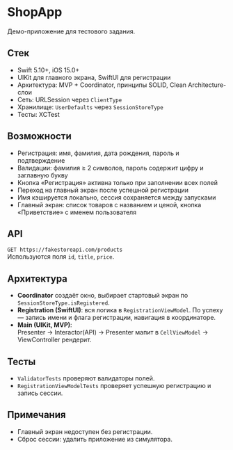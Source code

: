 # ShopApp

Демо-приложение для тестового задания.

## Стек
- Swift 5.10+, iOS 15.0+
- UIKit для главного экрана, SwiftUI для регистрации
- Архитектура: MVP + Coordinator, принципы SOLID, Clean Architecture-слои
- Сеть: URLSession через `ClientType`
- Хранилище: `UserDefaults` через `SessionStoreType`
- Тесты: XCTest

## Возможности
- Регистрация: имя, фамилия, дата рождения, пароль и подтверждение  
- Валидации: фамилия ≥ 2 символов, пароль содержит цифру и заглавную букву  
- Кнопка «Регистрация» активна только при заполнении всех полей  
- Переход на главный экран после успешной регистрации  
- Имя кэшируется локально, сессия сохраняется между запусками  
- Главный экран: список товаров с названием и ценой, кнопка «Приветствие» с именем пользователя

## API
`GET https://fakestoreapi.com/products`  
Используются поля `id`, `title`, `price`.

## Архитектура
- **Coordinator** создаёт окно, выбирает стартовый экран по `SessionStoreType.isRegistered`.
- **Registration (SwiftUI)**: вся логика в `RegistrationViewModel`. По успеху — запись имени и флага регистрации, навигация в координаторе.
- **Main (UIKit, MVP)**:  
  Presenter → Interactor(API) → Presenter мапит в `CellViewModel` → ViewController рендерит.

## Тесты
- `ValidatorTests` проверяют валидаторы полей.
- `RegistrationViewModelTests` проверяет успешную регистрацию и запись сессии.

## Примечания
- Главный экран недоступен без регистрации.
- Сброс сессии: удалить приложение из симулятора.

